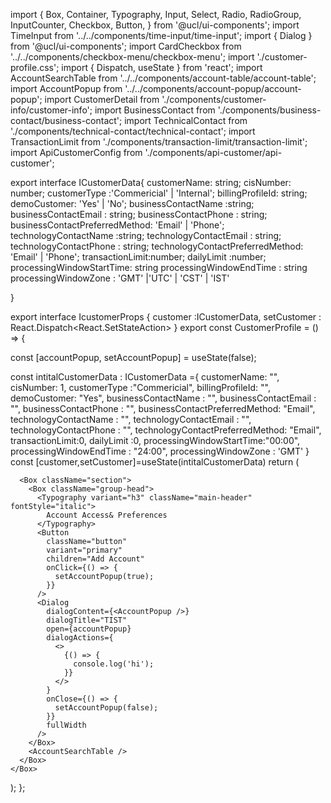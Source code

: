 import {
  Box,
  Container,
  Typography,
  Input,
  Select,
  Radio,
  RadioGroup,
  InputCounter,
  Checkbox,
  Button,
} from '@ucl/ui-components';
import TimeInput from '../../components/time-input/time-input';
import { Dialog } from '@ucl/ui-components';
import CardCheckbox from '../../components/checkbox-menu/checkbox-menu';
import './customer-profile.css';
import { Dispatch, useState } from 'react';
import AccountSearchTable from '../../components/account-table/account-table';
import AccountPopup from '../../components/account-popup/account-popup';
import CustomerDetail from './components/customer-info/customer-info';
import BusinessContact from './components/business-contact/business-contact';
import TechnicalContact from './components/technical-contact/technical-contact';
import TransactionLimit from './components/transaction-limit/transaction-limit';
import ApiCustomerConfig from './components/api-customer/api-customer';

export interface ICustomerData{
    customerName: string;
    cisNumber: number;
    customerType :'Commericial' | 'Internal';
    billingProfileId: string;
    demoCustomer: 'Yes' | 'No';
    businessContactName :string;
    businessContactEmail : string;
    businessContactPhone : string;
    businessContactPreferredMethod: 'Email' | 'Phone';
    technologyContactName :string;
    technologyContactEmail : string;
    technologyContactPhone : string;
    technologyContactPreferredMethod: 'Email' | 'Phone';
    transactionLimit:number;
    dailyLimit :number;
    processingWindowStartTime: string
    processingWindowEndTime : string
    processingWindowZone : 'GMT' |'UTC' | 'CST' | 'IST'


}

export interface IcustomerProps {
  customer :ICustomerData,
  setCustomer : React.Dispatch<React.SetStateAction<ICustomerData>>
}
export const CustomerProfile = () => {

  

  const [accountPopup, setAccountPopup] = useState<boolean>(false);

  const intitalCustomerData : ICustomerData ={
    customerName: "",
    cisNumber: 1,
    customerType :"Commericial",
    billingProfileId: "",
    demoCustomer: "Yes",
    businessContactName : "",
    businessContactEmail : "",
    businessContactPhone : "",
    businessContactPreferredMethod: "Email",
    technologyContactName : "",
    technologyContactEmail : "",
    technologyContactPhone : "",
    technologyContactPreferredMethod: "Email",
    transactionLimit:0,
    dailyLimit :0,
    processingWindowStartTime:"00:00",
    processingWindowEndTime : "24:00",
    processingWindowZone : 'GMT'
  } 
  const [customer,setCustomer]=useState<ICustomerData>(intitalCustomerData)
  return (
    <Box className="main-profile">
      <CustomerDetail customer={customer} setCustomer={setCustomer}/>
      <BusinessContact customer={customer} setCustomer={setCustomer}/>
      <TechnicalContact customer={customer} setCustomer={setCustomer}/>
      <TransactionLimit customer={customer} setCustomer={setCustomer}/>
      <ApiCustomerConfig   customer={customer} setCustomer={setCustomer}/>

      <Box className="section">
        <Box className="group-head">
          <Typography variant="h3" className="main-header" fontStyle="italic">
            Account Access& Preferences
          </Typography>
          <Button
            className="button"
            variant="primary"
            children="Add Account"
            onClick={() => {
              setAccountPopup(true);
            }}
          />
          <Dialog
            dialogContent={<AccountPopup />}
            dialogTitle="TIST"
            open={accountPopup}
            dialogActions={
              <>
                {() => {
                  console.log('hi');
                }}
              </>
            }
            onClose={() => {
              setAccountPopup(false);
            }}
            fullWidth
          />
        </Box>
        <AccountSearchTable />
      </Box>
    </Box>
  );
};
